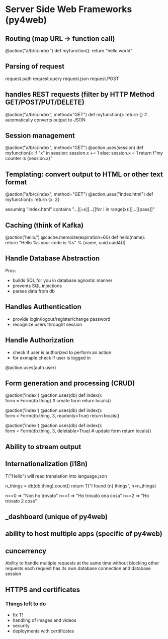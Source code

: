 # Server Side Web Frameworks (py4web)

## Routing (map URL -> function call)

@action("a/b/c/index")
def myfunction(): return "hello world"

## Parsing of request

request.path
request.query
request.json
request.POST

## handles REST requests (filter by HTTP Method GET/POST/PUT/DELETE)

@action("a/b/c/index", method="GET")
def myfunction(): return {} # automatically converts output to JSON

## Session management

@action("a/b/c/index", method="GET")
@action.uses(session)
def myfunction(): 
    if "x" in session:
       session.x += 1
    else:
       session.x = 1
    return f"my counter is {session.x}"

## Templating: convert output to HTML or other text format

@action("a/b/c/index", method="GET")
@action.uses("index.html")
def myfunction():
    return {x: 2}

assuming "index.html" contains "...[[=x]]...[[for i in range(x):]]...[[pass]]"

## Caching (think of Kafka)

@action('hello/<name>')
@cache.memoize(expiration=60)
def hello(name):    
    return "Hello %s your code is %s" % (name, uuid.uuid4())

## Handle Database Abstraction

Pros:
- builds SQL for you in database agnostic manner
- prevents SQL injections
- parses data from db

## Handles Authentication

- provide login/logout/register/change password
- recognize users throught session

## Handle Authorization

- check if user is authorized to perform an action
- for exmaple check if user is logged in

@action.uses(auth.user)

## Form generation and processing (CRUD)

@action('index')
@action.uses(db)
def index():    
    form = Form(db.thing)  # create form
    return locals()

@action('index')
@action.uses(db)
def index():    
    form = Form(db.thing, 3, readonly=True)
    return locals()

@action('index')
@action.uses(db)
def index():    
    form = Form(db.thing, 3, deletable=True)  # update form
    return locals()

## Ability to stream output

## Internationalization (i18n)

T("Hello") will read translation into language.json

n_things = db(db.thing).count()
return T("I found {n} things", n=n_things)

n==0 => "Non ho trovato"
n==1 => "Ho trovato ona cosa"
n==2 => "Ho trovato 2 cose"

## _dashboard (unique of py4web)

## ability to host multiple apps (specific of py4web)

## cuncerrency

Ability to handle multiple requests at the same time without blocking other requests
each request has its own database connection and database session

## HTTPS and certificates

### Things left to do

- fix T!
- handling of images and videos
- security
- deployments with certificates





